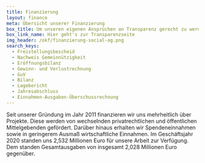```yaml
---
title: Finanzierung
layout: finance
meta: Übersicht unserer Finanzierung
box_title: Um unseren eigenen Ansprüchen an Transparenz gerecht zu werden, haben wir die wichtigsten Transparenzinfos zusammengetragen
box_link_name: Hier geht's zur Transparenzseite
img_header: /okf/finanzierung-social-og.png
search_keys:
  - Freistellungsbescheid
  - Nachweis Gemeinnützigkeit
  - Eröffnungsbilanz
  - Gewinn- und Verlustrechnung
  - GuV
  - Bilanz
  - Lagebericht
  - Jahresabschluss
  - Einnahmen-Ausgaben-Überschussrechnung
---
```


Seit unserer Gründung im Jahr 2011 finanzieren wir uns mehrheitlich über Projekte. Diese werden von wechselnden privatrechtlichen und öffentlichen Mittelgebenden gefördert. Darüber hinaus erhalten wir Spendeneinnahmen sowie in geringerem Ausmaß wirtschaftliche Einnahmen. Im Geschäftsjahr 2020 standen uns 2,532 Millionen Euro für unsere Arbeit zur Verfügung. Dem standen Gesamtausgaben von insgesamt 2,028 Millionen Euro gegenüber.
